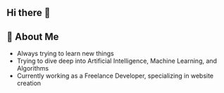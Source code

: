 ## Hi there 👋

## 👋 About Me
- Always trying to learn new things  
- Trying to dive deep into Artificial Intelligence, Machine Learning, and Algorithms  
- Currently working as a Freelance Developer, specializing in website creation  


